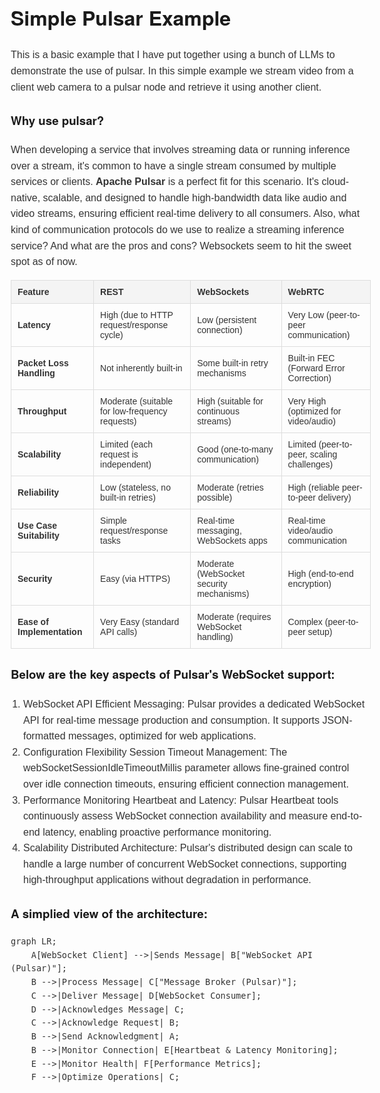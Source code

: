 <style>
    /* Apply consistent font and size across the entire page */
    body {
        font-family: Arial, sans-serif;  /* Set consistent font */
        font-size: 16px;  /* Set default font size */
        line-height: 1.6;  /* Improve readability with line spacing */
        color: #333;  /* Dark grey text color for readability */
        margin: 20px;  /* Add some margin around the page */
    }
    
    /* Style the table */
    table {
        width: 100%;
        border-collapse: collapse;
        font-size: 14px;  /* Adjust table font size if needed */
    }

    th, td {
        padding: 10px;
        text-align: left;
        border: 1px solid #ddd; /* Light border for table */
    }

    th {
        background-color: #f4f4f4; /* Light background for headers */
    }

    /* Style headers */
    h1, h2, h3 {
        font-family: 'Helvetica Neue', Helvetica, Arial, sans-serif;
        color: #1a1a1a;
    }

    /* Links */
    a {
        color: #1a73e8; /* Standard link color */
        text-decoration: none;
    }

    a:hover {
        text-decoration: underline; /* Add underline on hover for links */
    }

    /* Style lists */
    ul, ol {
        margin: 20px 0;
        padding-left: 20px;
    }

    /* Style blockquotes */
    blockquote {
        border-left: 4px solid #ddd;
        padding-left: 15px;
        margin: 20px 0;
        font-style: italic;
    }

</style>

# Simple Pulsar Example
This is a basic example that I have put together using a bunch of LLMs to demonstrate the use of pulsar. In this simple example we stream video from a client web camera to a pulsar node and retrieve it using another client. 

### Why use pulsar? 
When developing a service that involves streaming data or running inference over a stream, it's common to have a single stream consumed by multiple services or clients. **Apache Pulsar** is a perfect fit for this scenario. It's cloud-native, scalable, and designed to handle high-bandwidth data like audio and video streams, ensuring efficient real-time delivery to all consumers. Also, what kind of communication protocols do we use to realize a streaming inference service? And what are the pros and cons? Websockets seem to hit the sweet spot as of now. 

| **Feature**              | **REST**                          | **WebSockets**                        | **WebRTC**                          |
|--------------------------|-----------------------------------|---------------------------------------|-------------------------------------|
| **Latency**              | High (due to HTTP request/response cycle) | Low (persistent connection)           | Very Low (peer-to-peer communication) |
| **Packet Loss Handling** | Not inherently built-in          | Some built-in retry mechanisms        | Built-in FEC (Forward Error Correction) |
| **Throughput**           | Moderate (suitable for low-frequency requests) | High (suitable for continuous streams) | Very High (optimized for video/audio) |
| **Scalability**          | Limited (each request is independent) | Good (one-to-many communication)      | Limited (peer-to-peer, scaling challenges) |
| **Reliability**          | Low (stateless, no built-in retries) | Moderate (retries possible)           | High (reliable peer-to-peer delivery) |
| **Use Case Suitability** | Simple request/response tasks     | Real-time messaging, WebSockets apps  | Real-time video/audio communication |
| **Security**             | Easy (via HTTPS)                  | Moderate (WebSocket security mechanisms) | High (end-to-end encryption)         |
| **Ease of Implementation** | Very Easy (standard API calls)    | Moderate (requires WebSocket handling) | Complex (peer-to-peer setup)        |


### Below are the key aspects of Pulsar's WebSocket support:
1. WebSocket API
    Efficient Messaging: Pulsar provides a dedicated WebSocket API for real-time message production and consumption. It supports JSON-formatted messages, optimized for web applications.
2. Configuration Flexibility
    Session Timeout Management: The webSocketSessionIdleTimeoutMillis parameter allows fine-grained control over idle connection timeouts, ensuring efficient connection management.
3. Performance Monitoring
    Heartbeat and Latency: Pulsar Heartbeat tools continuously assess WebSocket connection availability and measure end-to-end latency, enabling proactive performance monitoring.
4. Scalability
    Distributed Architecture: Pulsar's distributed design can scale to handle a large number of concurrent WebSocket connections, supporting high-throughput applications without degradation in performance.

### A simplied view of the architecture:
```mermaid
graph LR;
    A[WebSocket Client] -->|Sends Message| B["WebSocket API (Pulsar)"];
    B -->|Process Message| C["Message Broker (Pulsar)"];
    C -->|Deliver Message| D[WebSocket Consumer];
    D -->|Acknowledges Message| C;
    C -->|Acknowledge Request| B;
    B -->|Send Acknowledgment| A;
    B -->|Monitor Connection| E[Heartbeat & Latency Monitoring];
    E -->|Monitor Health| F[Performance Metrics];
    F -->|Optimize Operations| C;
```
